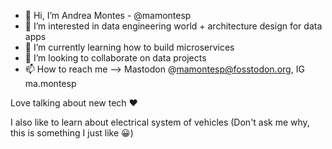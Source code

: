 - 👋 Hi, I’m Andrea Montes - @mamontesp
- 👀 I’m interested in data engineering world + architecture design for data apps
- 🌱 I’m currently learning how to build microservices
- 💞️ I’m looking to collaborate on data projects
- 📫 How to reach me --> Mastodon @mamontesp@fosstodon.org, IG ma.montesp

Love talking about new tech :heart:

I also like to learn about electrical system of vehicles (Don't ask me why, this is something I just like 😀)
<!---
mamontesp/mamontesp is a ✨ special ✨ repository because its `README.md` (this file) appears on your GitHub profile.
You can click the Preview link to take a look at your changes.
--->
